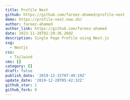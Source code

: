 ```yaml
---
title: Profile Next
github: https://github.com/fareez-ahamed/profile-next
demo: https://profile-next.now.sh/
author: fareez-ahamed
author_link: https://github.com/fareez-ahamed
date: 2023-11-28T02:29:36.260Z
description: Single Page Profile using Next.js
ssg:
  - Nextjs
css:
  - Tailwind
cms: []
category: []
draft: false
publish_date: '2019-12-31T07:49:19Z'
update_date: '2019-12-28T05:42:32Z'
github_star: 1
github_fork: 0
---
```


